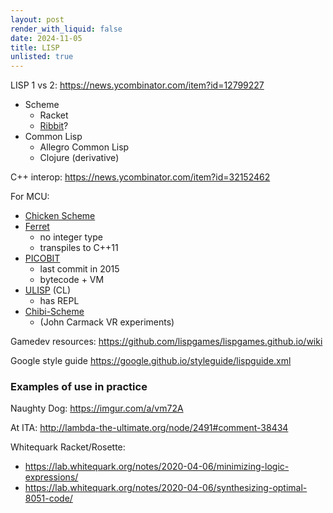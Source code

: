 ```yaml
---
layout: post
render_with_liquid: false
date: 2024-11-05
title: LISP
unlisted: true
---
```


LISP 1 vs 2: <https://news.ycombinator.com/item?id=12799227>

- Scheme
  - Racket
  - [Ribbit](http://www.iro.umontreal.ca/~feeley/papers/YvonFeeleyVMIL21.pdf)?
- Common Lisp
  - Allegro Common Lisp
  - Clojure (derivative)

C++ interop: <https://news.ycombinator.com/item?id=32152462>

For MCU:

- [Chicken Scheme](https://www.call-cc.org/)
- [Ferret](https://ferret-lang.org/)
  - no integer type
  - transpiles to C++11
- [PICOBIT](https://github.com/stamourv/picobit)
  - last commit in 2015
  - bytecode + VM
- [ULISP](http://www.ulisp.com/) (CL)
  - has REPL
- [Chibi-Scheme](http://synthcode.com/scheme/chibi)
  - (John Carmack VR experiments)

Gamedev resources:
<https://github.com/lispgames/lispgames.github.io/wiki>

Google style guide <https://google.github.io/styleguide/lispguide.xml>

### Examples of use in practice

Naughty Dog: <https://imgur.com/a/vm72A>

At ITA: <http://lambda-the-ultimate.org/node/2491#comment-38434>

Whitequark Racket/Rosette:

- <https://lab.whitequark.org/notes/2020-04-06/minimizing-logic-expressions/>
- <https://lab.whitequark.org/notes/2020-04-06/synthesizing-optimal-8051-code/>
